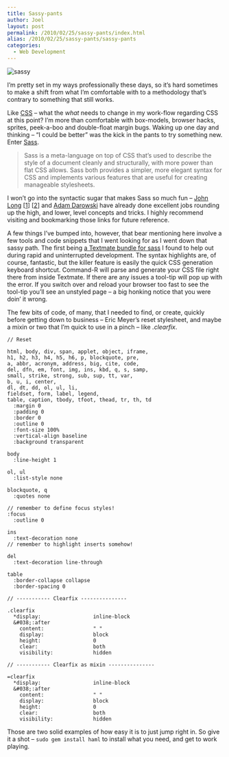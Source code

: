 ```yaml
---
title: Sassy-pants
author: Joel
layout: post
permalink: /2010/02/25/sassy-pants/index.html
alias: /2010/02/25/sassy-pants/sassy-pants
categories:
  - Web Development
---
```


![][1]

 [1]: https://www.joeloliveira.com/wp-content/uploads/2010/02/sassy.jpg "sassy"

I’m pretty set in my ways professionally these days, so it’s hard sometimes to make a shift from what I’m comfortable with to a methodology that’s contrary to something that still works.

Like [CSS][2] – what the *what* needs to change in my work-flow regarding CSS at this point? I’m more than comfortable with box-models, browser hacks, sprites, peek-a-boo and double-float margin bugs. Waking up one day and thinking – “I could be better” was the kick in the pants to try something new. Enter [Sass][3].

 [2]: https://www.w3.org/Style/CSS/
 [3]: https://sass-lang.com/

> Sass is a meta-language on top of CSS that’s used to describe the style of a document cleanly and structurally, with more power than flat CSS allows. Sass both provides a simpler, more elegant syntax for CSS and implements various features that are useful for creating manageable stylesheets.

I won’t go into the syntactic sugar that makes Sass so much fun – [John Long][4] [[1][5]] [[2][6]] and [Adam Darowski][7] have already done excellent jobs rounding up the high, and lower, level concepts and tricks. I highly recommend visiting and bookmarking those links for future reference.

 [4]: https://wiseheartdesign.com/articles/2010/01/18/the-demise-of-css-why-sass-and-languages-like-it-will-triumph/
 [5]: https://wiseheartdesign.com/articles/2010/01/21/better-debugging-with-sass-and-line-comments/
 [6]: https://wiseheartdesign.com/articles/2010/01/22/structuring-a-sass-project/
 [7]: https://www.darowski.com/tracesofinspiration/2010/01/11/this-newbies-first-impressions-of-haml-and-sass/

A few things I’ve bumped into, however, that bear mentioning here involve a few tools and code snippets that I went looking for as I went down that sassy path. The first being [a Textmate bundle for sass][8] I found to help out during rapid and uninterrupted development. The syntax highlights are, of course, fantastic, but the killer feature is easily the quick CSS generation keyboard shortcut. Command-R will parse and generate your CSS file right there from inside Textmate. If there are any issues a tool-tip will pop up with the error. If you switch over and reload your browser too fast to see the tool-tip you’ll see an unstyled page – a big honking notice that you were doin’ it wrong.

 [8]: https://github.com/adamstac/ruby-sass-tmbundle

The few bits of code, of many, that I needed to find, or create, quickly before getting down to business – Eric Meyer’s reset stylesheet, and maybe a mixin or two that I’m quick to use in a pinch – like *.clearfix*.

    // Reset

    html, body, div, span, applet, object, iframe,
    h1, h2, h3, h4, h5, h6, p, blockquote, pre,
    a, abbr, acronym, address, big, cite, code,
    del, dfn, em, font, img, ins, kbd, q, s, samp,
    small, strike, strong, sub, sup, tt, var,
    b, u, i, center,
    dl, dt, dd, ol, ul, li,
    fieldset, form, label, legend,
    table, caption, tbody, tfoot, thead, tr, th, td
      :margin 0
      :padding 0
      :border 0
      :outline 0
      :font-size 100%
      :vertical-align baseline
      :background transparent

    body
      :line-height 1

    ol, ul
      :list-style none

    blockquote, q
      :quotes none

    // remember to define focus styles!
    :focus
      :outline 0

    ins
      :text-decoration none
    // remember to highlight inserts somehow!

    del
      :text-decoration line-through

    table
      :border-collapse collapse
      :border-spacing 0

    // ----------- Clearfix ---------------

    .clearfix
      *display:                 inline-block
      &#038;:after
        content:                " "
        display:                block
        height:                 0
        clear:                  both
        visibility:             hidden

    // ----------- Clearfix as mixin ---------------

    =clearfix
      *display:                 inline-block
      &#038;:after
        content:                " "
        display:                block
        height:                 0
        clear:                  both
        visibility:             hidden

Those are two solid examples of how easy it is to just jump right in.
So give it a shot – `sudo gem install haml` to install what you need, and get to work playing.
